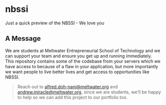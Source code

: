 # nbssi
Just a quick preview of the NBSSI - We love you


## A Message
We are students at Meltwater Entrepreneurial School of Technology and we can support your team and ensure you get up and running immediately.
This repository contains some of the codebase from your servers which we have access to because of a flaw in your application, but more importantly we want people to live better lives and get access to opportunities like NBSSI. 


> Reach out to  alfred.doh-nani@meltwater.org and andrew.miracle@meltwater.org, since we are students, we'll be happy to help so we can add this project to our portfolio too.

